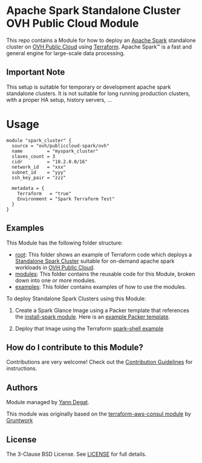 # Apache Spark Standalone Cluster OVH Public Cloud Module

This repo contains a Module for how to deploy an [Apache Spark](https://spark.apache.org/) standalone cluster on [OVH Public Cloud](https://ovhcloud.com/) using [Terraform](https://www.terraform.io/). Apache Spark™ is a fast and general engine for large-scale data processing.

## Important Note

This setup is suitable for temporary or development apache spark standalone clusters. It is not suitable for long running production clusters, with a proper HA setup, history servers, ... 

# Usage


```hcl
module "spark_cluster" {
  source = "ovh/publiccloud-spark/ovh"
  name         = "myspark_cluster"
  slaves_count = 3
  cidr         = "10.2.0.0/16"
  network_id   = "xxx"
  subnet_id    = "yyy"
  ssh_key_pair = "zzz"

  metadata = {
    Terraform   = "true"
    Environment = "Spark Terraform Test"
  }
}
```

## Examples

This Module has the following folder structure:

* [root](https://github.com/ovh/terraform-ovh-publiccloud-spark/tree/master): This folder shows an example of Terraform code which deploys a [Standalone Spark Cluster](https://spark.apache.org/docs/latest/spark-standalone.html#installing-spark-standalone-to-a-cluster) suitable for on-demand apache spark workloads in [OVH Public Cloud](https://ovhcloud.com/).
* [modules](https://github.com/ovh/terraform-ovh-publiccloud-spark/tree/master/modules): This folder contains the reusable code for this Module, broken down into one or more modules.
* [examples](https://github.com/ovh/terraform-ovh-publiccloud-spark/tree/master/examples): This folder contains examples of how to use the modules.

To deploy Standalone Spark Clusters using this Module:

1. Create a Spark Glance Image using a Packer template that references the [install-spark module](https://github.com/ovh/terraform-ovh-publiccloud-spark/tree/master/modules/install-spark).
   Here is an [example Packer template](https://github.com/ovh/terraform-ovh-publiccloud-spark/tree/master/examples/spark-glance-image#quick-start). 
      
1. Deploy that Image using the Terraform [spark-shell example](https://github.com/ovh/terraform-ovh-publiccloud-spark/tree/master/examples/spark-shell) 

## How do I contribute to this Module?

Contributions are very welcome! Check out the [Contribution Guidelines](https://github.com/ovh/terraform-ovh-publiccloud-spark/tree/master/CONTRIBUTING.md) for instructions.

## Authors

Module managed by [Yann Degat](https://github.com/yanndegat).

This module was originally based on the [terraform-aws-consul module](https://github.com/hashicorp/terraform-aws-consul/) by [Gruntwork](https://gruntowrk.io)

## License

The 3-Clause BSD License. See [LICENSE](https://github.com/ovh/terraform-ovh-publiccloud-spark/tree/master/LICENSE) for full details.
